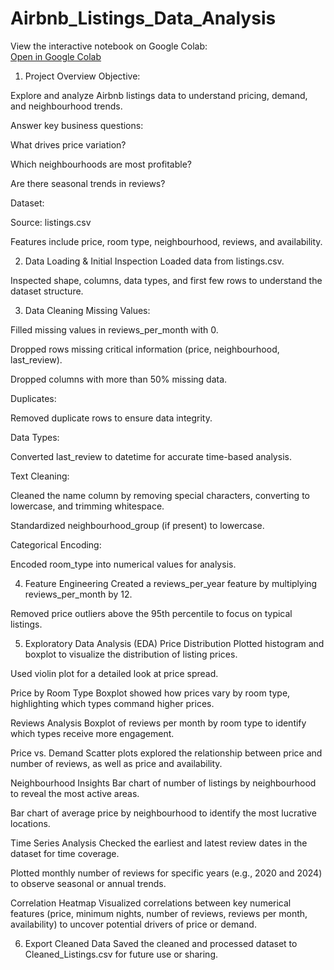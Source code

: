 # Airbnb_Listings_Data_Analysis

View the interactive notebook on Google Colab:  
[Open in Google Colab](https://colab.research.google.com/drive/1Hi8XXk1GVdXN4R78jDY3f2KZgaQLjjQz?usp=sharing)

1. Project Overview
Objective:

Explore and analyze Airbnb listings data to understand pricing, demand, and neighbourhood trends.

Answer key business questions:

What drives price variation?

Which neighbourhoods are most profitable?

Are there seasonal trends in reviews?

Dataset:

Source: listings.csv

Features include price, room type, neighbourhood, reviews, and availability.

2. Data Loading & Initial Inspection
Loaded data from listings.csv.

Inspected shape, columns, data types, and first few rows to understand the dataset structure.

3. Data Cleaning
Missing Values:

Filled missing values in reviews_per_month with 0.

Dropped rows missing critical information (price, neighbourhood, last_review).

Dropped columns with more than 50% missing data.

Duplicates:

Removed duplicate rows to ensure data integrity.

Data Types:

Converted last_review to datetime for accurate time-based analysis.

Text Cleaning:

Cleaned the name column by removing special characters, converting to lowercase, and trimming whitespace.

Standardized neighbourhood_group (if present) to lowercase.

Categorical Encoding:

Encoded room_type into numerical values for analysis.

4. Feature Engineering
Created a reviews_per_year feature by multiplying reviews_per_month by 12.

Removed price outliers above the 95th percentile to focus on typical listings.

5. Exploratory Data Analysis (EDA)
Price Distribution
Plotted histogram and boxplot to visualize the distribution of listing prices.

Used violin plot for a detailed look at price spread.

Price by Room Type
Boxplot showed how prices vary by room type, highlighting which types command higher prices.

Reviews Analysis
Boxplot of reviews per month by room type to identify which types receive more engagement.

Price vs. Demand
Scatter plots explored the relationship between price and number of reviews, as well as price and availability.

Neighbourhood Insights
Bar chart of number of listings by neighbourhood to reveal the most active areas.

Bar chart of average price by neighbourhood to identify the most lucrative locations.

Time Series Analysis
Checked the earliest and latest review dates in the dataset for time coverage.

Plotted monthly number of reviews for specific years (e.g., 2020 and 2024) to observe seasonal or annual trends.

Correlation Heatmap
Visualized correlations between key numerical features (price, minimum nights, number of reviews, reviews per month, availability) to uncover potential drivers of price or demand.

6. Export Cleaned Data
Saved the cleaned and processed dataset to Cleaned_Listings.csv for future use or sharing.
